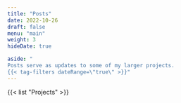 ```yaml
---
title: "Posts"
date: 2022-10-26
draft: false
menu: "main"
weight: 3
hideDate: true

aside: "
Posts serve as updates to some of my larger projects.
{{< tag-filters dateRange=\"true\" >}}"
---
```


{{< list "Projects" >}}
<!-- There's a special carve-out for this page in the list def -->